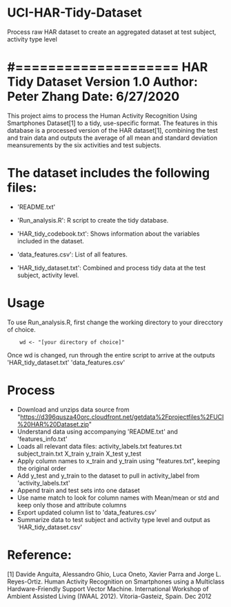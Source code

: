 # UCI-HAR-Tidy-Dataset
Process raw HAR dataset to create an aggregated dataset at test subject, activity type level

#====================
HAR Tidy Dataset
Version 1.0
Author: Peter Zhang
Date: 6/27/2020
====================

This project aims to process the Human Activity Recognition Using Smartphones Dataset[1] to a tidy, use-specific format. The features in this database is a processed version of the HAR dataset[1], combining the test and train data and outputs the average of all mean and standard deviation meansurements by the six activities and test subjects.


The dataset includes the following files:
=========================================

- 'README.txt'

- 'Run_analysis.R': R script to create the tidy database.

- 'HAR_tidy_codebook.txt': Shows information about the variables included in the dataset.

- 'data_features.csv': List of all features.

- 'HAR_tidy_dataset.txt': Combined and process tidy data at the test subject, activity level.


Usage
=====

To use Run_analysis.R, first change the working directory to your direcctory of choice.
		
		wd <- "[your directory of choice]"

Once wd is changed, run through the entire script to arrive at the outputs
		'HAR_tidy_dataset.txt'
		'data_features.csv'


Process 
=======
- Download and unzips data source from "https://d396qusza40orc.cloudfront.net/getdata%2Fprojectfiles%2FUCI%20HAR%20Dataset.zip"
- Understand data using accompanying 'README.txt' and 'features_info.txt'
- Loads all relevant data files:
	activity_labels.txt
	features.txt
	subject_train.txt
	X_train
	y_train
	X_test
	y_test
- Apply column names to x_train and y_train using "features.txt", keeping the original order
- Add y_test and y_train to the dataset to pull in activity_label from 'activity_labels.txt'
- Append train and test sets into one dataset
- Use name match to look for column names with Mean/mean or std and keep only those and attribute columns
- Export updated column list to 'data_features.csv'
- Summarize data to test subject and activity type level and output as 'HAR_tidy_dataset.csv'


Reference:
========
[1] Davide Anguita, Alessandro Ghio, Luca Oneto, Xavier Parra and Jorge L. Reyes-Ortiz. Human Activity Recognition on Smartphones using a Multiclass Hardware-Friendly Support Vector Machine. International Workshop of Ambient Assisted Living (IWAAL 2012). Vitoria-Gasteiz, Spain. Dec 2012

